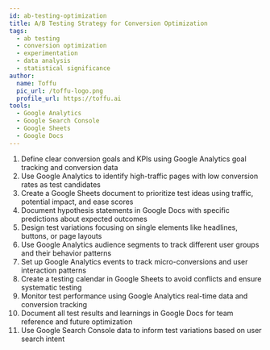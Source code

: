 ```yaml
---
id: ab-testing-optimization
title: A/B Testing Strategy for Conversion Optimization
tags:
  - ab testing
  - conversion optimization
  - experimentation
  - data analysis
  - statistical significance
author:
  name: Toffu
  pic_url: /toffu-logo.png
  profile_url: https://toffu.ai
tools:
  - Google Analytics
  - Google Search Console
  - Google Sheets
  - Google Docs
---
```


1. Define clear conversion goals and KPIs using Google Analytics goal tracking and conversion data
2. Use Google Analytics to identify high-traffic pages with low conversion rates as test candidates
3. Create a Google Sheets document to prioritize test ideas using traffic, potential impact, and ease scores
4. Document hypothesis statements in Google Docs with specific predictions about expected outcomes
5. Design test variations focusing on single elements like headlines, buttons, or page layouts
6. Use Google Analytics audience segments to track different user groups and their behavior patterns
7. Set up Google Analytics events to track micro-conversions and user interaction patterns
8. Create a testing calendar in Google Sheets to avoid conflicts and ensure systematic testing
9. Monitor test performance using Google Analytics real-time data and conversion tracking
10. Document all test results and learnings in Google Docs for team reference and future optimization
11. Use Google Search Console data to inform test variations based on user search intent 